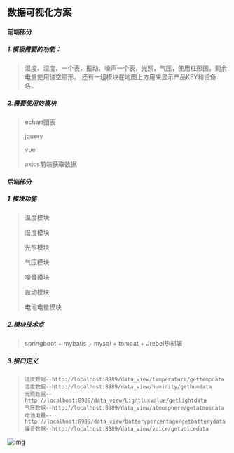 ## 数据可视化方案

#### 前端部分

##### 1.模板需要的功能：

> 温度、湿度、一个表，振动、噪声一个表，光照，气压，使用柱形图，剩余电量使用镂空扇形。
> 还有一组模块在地图上方用来显示产品KEY和设备名。

##### 2.需要使用的模块

>echart图表
>
>jquery
>
>vue
>
>axios前端获取数据

#### 后端部分

##### 1.模块功能

>温度模块
>
>湿度模块
>
>光照模块
>
>气压模块
>
>噪音模块
>
>震动模块
>
>电池电量模块

##### 2.模块技术点

>springboot + mybatis + mysql + tomcat + Jrebel热部署

##### 3.接口定义

>```
>温度数据--http://localhost:8989/data_view/temperature/gettempdata
>湿度数据--http://localhost:8989/data_view/humidity/gethumdata
>光照数据--http://localhost:8989/data_view/Lightluxvalue/getlightdata
>气压数据--http://localhost:8989/data_view/atmosphere/getatmosdata
>电池电量--http://localhost:8989/data_view/batterypercentage/getbatterydata
>噪音数据--http://localhost:8989/data_view/voice/getvoicedata
>```

![img](数据可视化.assets/wps1.jpg)